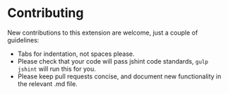 Contributing
============

New contributions to this extension are welcome, just a couple of guidelines:

 * Tabs for indentation, not spaces please.
 * Please check that your code will pass jshint code standards, `gulp jshint` will run this for you.
 * Please keep pull requests concise, and document new functionality in the relevant .md file.